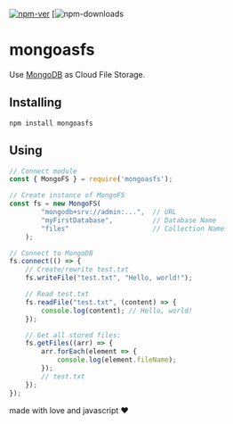 [![npm-ver](https://img.shields.io/npm/v/mongoasfs?color=%2300aa00&label=npm%20package)](https://www.npmjs.com/package/mongoasfs)
[![npm-downloads](https://img.shields.io/npm/dt/mongoasfs)

# mongoasfs
Use [MongoDB](https://www.mongodb.com/) as Cloud File Storage.

## Installing
```
npm install mongoasfs
```


## Using
```javascript
// Connect module
const { MongoFS } = require('mongoasfs');

// Create instance of MongoFS
const fs = new MongoFS(
        "mongodb+srv://admin:...",  // URL
        "myFirstDatabase",          // Database Name
        "files"                     // Collection Name
    );

// Connect to MongoDB
fs.connect(() => {
    // Create/rewrite test.txt
    fs.writeFile("test.txt", "Hello, world!");

    // Read test.txt
    fs.readFile("test.txt", (content) => {
        console.log(content); // Hello, world!
    });

    // Get all stored files:
    fs.getFiles((arr) => {
        arr.forEach(element => {
            console.log(element.fileName);
        });
        // test.txt
    });
});
```



made with love and javascript ♥
